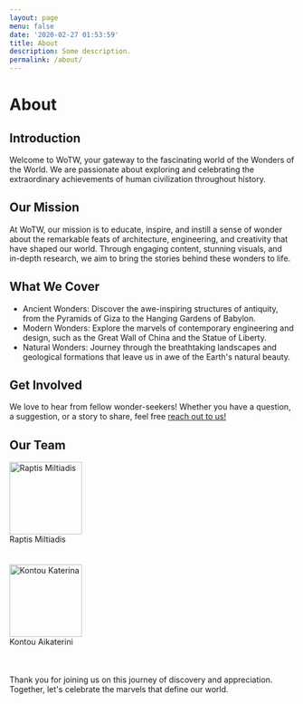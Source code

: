 ```yaml
---
layout: page
menu: false
date: '2020-02-27 01:53:59'
title: About
description: Some description.
permalink: /about/
---
```


<html>

<head>
<meta name="viewport" content="width=device-width, initial-scale=1">
<link rel="stylesheet" href="https://cdnjs.cloudflare.com/ajax/libs/font-awesome/4.7.0/css/font-awesome.min.css">
<style>
.fa {
  padding: 20px;
  font-size: 30px;
  width: 50px;
  text-align: center;
  text-decoration: none;
  margin: 5px 2px;
  border-radius: 100%;
  justify-content: center;
}
.fa:hover {
    opacity: 0.7;
}
.fa-facebook {
  color: #000;
}
.fa-twitter {
  color: #000;
}
.fa-instagram {
  color: #000;
}
</style>
</head>
<body>

<strong><h1>About</h1></strong>

<strong><h2>Introduction</h2></strong>
<p>Welcome to WoTW, your gateway to the fascinating world of the Wonders of the World. We are passionate about exploring and celebrating the extraordinary achievements of human civilization throughout history.</p>

<strong><h2>Our Mission</h2></strong>
<p>At WoTW, our mission is to educate, inspire, and instill a sense of wonder about the remarkable feats of architecture, engineering, and creativity that have shaped our world. Through engaging content, stunning visuals, and in-depth research, we aim to bring the stories behind these wonders to life.</p>

<strong><h2>What We Cover</h2></strong>
<ul>
    <li>Ancient Wonders: Discover the awe-inspiring structures of antiquity, from the Pyramids of Giza to the Hanging Gardens of Babylon.</li>
    <li>Modern Wonders: Explore the marvels of contemporary engineering and design, such as the Great Wall of China and the Statue of Liberty.</li>
    <li>Natural Wonders: Journey through the breathtaking landscapes and geological formations that leave us in awe of the Earth's natural beauty.</li>
</ul>

<strong><h2>Get Involved</h2></strong>
<p>We love to hear from fellow wonder-seekers! Whether you have a question, a suggestion, or a story to share, feel free <a href="{{ site.url }}{{ site.baseurl }}/contact/">reach out to us!</a></p>


<strong><h2>Our Team</h2></strong>

<div class="container1">
    <div class="column">
        <div class="row">
            <img class="round-image" src="{{ site.url }}{{ site.baseurl }}/assets/img/Miltos.jpg" alt="Raptis Miltiadis" width="128px">
        </div>
        <div class="row">
            Raptis Miltiadis
        </div>
        <div class="row">
            <a href="https://www.facebook.com/miltos.raptis.9/" class="fa fa-facebook" style="color: #3b5998;"></a>
            <a href="https://www.instagram.com/miltos.raptis/" class="fa fa-instagram" style="color: #ac2bac;"></a>
            <a href="https://twitter.com/miltos02143630" class="fa fa-twitter" style="color: #55acee"></a>
        </div>
    </div>
    <div class="column">
        <div class="row">
        <img class="round-image" src="{{ site.url }}{{ site.baseurl }}/assets/img/Katerina.jpg" alt="Kontou Katerina" width="128px">
        </div>
        <div class="row">
            Kontou Aikaterini
        </div>
        <div class="row">
            <a href="https://www.facebook.com/profile.php?id=100011579375409" class="fa fa-facebook" style="color: #3b5998;"></a>
            <a href="https://www.instagram.com/kontoukatherine/" class="fa fa-instagram" style="color: #ac2bac;"></a>
            <a href="#" class="fa fa-twitter" style="color: #55acee"></a>
        </div>
    </div>
</div>
</body>
</html>

Thank you for joining us on this journey of discovery and appreciation. Together, let's celebrate the marvels that define our world.